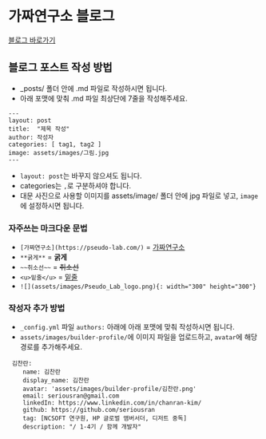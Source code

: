 # 가짜연구소 블로그

[블로그 바로가기](https://pseudolab.github.io/)

## 블로그 포스트 작성 방법
- _posts/ 폴더 안에 .md 파일로 작성하시면 됩니다.
- 아래 포맷에 맞춰 .md 파일 최상단에 7줄을 작성해주세요.
```
---
layout: post
title:  "제목 작성"
author: 작성자
categories: [ tag1, tag2 ]
image: assets/images/그림.jpg
---
```
- `layout: post`는 바꾸지 않으셔도 됩니다.
- categories는 `,`로 구분하셔야 합니다.
- 대문 사진으로 사용할 이미지를 assets/image/ 폴더 안에 jpg 파일로 넣고, `image`에 설정하시면 됩니다.

### 자주쓰는 마크다운 문법
- `[가짜연구소](https://pseudo-lab.com/)`  =  [가짜연구소](https://pseudo-lab.com/)
- `**굵게**`  =  **굵게**
- `~~취소선~~`  =  ~~취소선~~
- `<u>밑줄</u>`  = <u>밑줄</u>
- `![](assets/images/Pseudo_Lab_logo.png){: width="300" height="300"}`

### 작성자 추가 방법
- `_config.yml` 파일 `authors:` 아래에 아래 포맷에 맞춰 작성하시면 됩니다.
- `assets/images/builder-profile/`에 이미지 파일을 업로드하고, `avatar`에 해당 경로를 추가해주세요.
```
 김찬란:
    name: 김찬란
    display_name: 김찬란
    avatar: 'assets/images/builder-profile/김찬란.png'
    email: seriousran@gmail.com
    linkedIn: https://www.linkedin.com/in/chanran-kim/
    github: https://github.com/seriousran
    tag: [NCSOFT 연구원, HP 글로벌 앰버서더, 디저트 중독]
    description: "/ 1-4기 / 함께 개발자"
```
